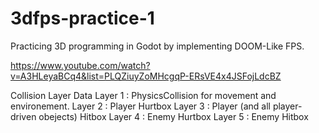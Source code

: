 # 3dfps-practice-1

Practicing 3D programming in Godot by implementing DOOM-Like FPS.

https://www.youtube.com/watch?v=A3HLeyaBCq4&list=PLQZiuyZoMHcgqP-ERsVE4x4JSFojLdcBZ

Collision Layer Data
Layer 1 : PhysicsCollision for movement and environement.
Layer 2 : Player Hurtbox
Layer 3 : Player (and all player-driven obejects) Hitbox
Layer 4 : Enemy Hurtbox
Layer 5 : Enemy Hitbox
